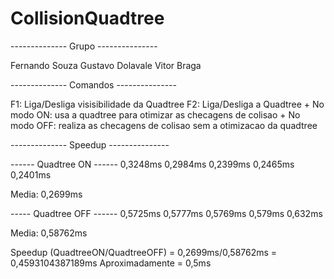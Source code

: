 # CollisionQuadtree

-------------- Grupo ---------------

Fernando Souza
Gustavo Dolavale
Vitor Braga

-------------- Comandos ---------------

F1: Liga/Desliga visisibilidade da Quadtree
F2: Liga/Desliga a Quadtree
    + No modo ON: usa a quadtree para otimizar as checagens de colisao
    + No modo OFF: realiza as checagens de colisao sem a otimizacao da quadtree

-------------- Speedup ---------------

------ Quadtree ON ------
0,3248ms
0,2984ms
0,2399ms
0,2465ms
0,2401ms

Media: 0,2699ms

----- Quadtree OFF ------
0,5725ms
0,5777ms
0,5769ms
0,579ms
0,632ms

Media: 0,58762ms

Speedup (QuadtreeON/QuadtreeOFF) = 0,2699ms/0,58762ms = 0,4593104387189ms
Aproximadamente = 0,5ms